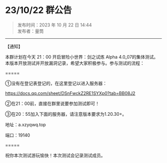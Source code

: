 # 23/10/22 群公告

> 发布时间：2023 年 10 月 22 日 14:44  
  发布者：量筒

---

【通知】

本群计划在今天 21：00 开启冒险小世界：剑之试炼 Alpha 4.0_07的集体测试。本版本开放测试并开放漏洞记录，希望大家积极参与。参与测试的流程：

=====

①没有在登记表登记的，在这里登记以进入服务器：

https://docs.qq.com/sheet/DSnFwckZ2RE1SYXp0?tab=BB08J2

②在21：00前，直接在群里说要参加测试即可！

③在20：55加入下面的服务器，请注意版本要求为1.20.30+。

地址：a.xzyqwq.top

端口：19140

=====

祝你本次测试游玩愉快！本次测试会记录测试成员。
